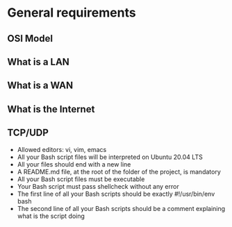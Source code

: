 #
# General requirements

## OSI Model
## What is a LAN
## What is a WAN
## What is the Internet
## TCP/UDP


* Allowed editors: vi, vim, emacs
* All your Bash script files will be interpreted on Ubuntu 20.04 LTS
* All your files should end with a new line
* A README.md file, at the root of the folder of the project, is mandatory
* All your Bash script files must be executable
* Your Bash script must pass shellcheck without any error
* The first line of all your Bash scripts should be exactly #!/usr/bin/env bash
* The second line of all your Bash scripts should be a comment explaining what is the script doing